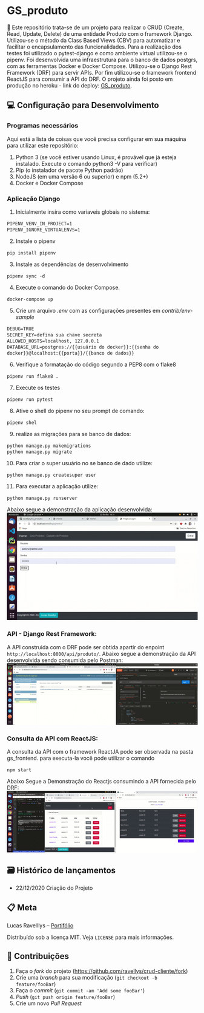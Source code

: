 # GS_produto
📜 Este repositório trata-se de um projeto para realizar o CRUD (Create, Read, Update, Delete) de uma entidade Produto com o framework Django. Utilizou-se o método da Class Based Views (CBV) para automatizar e facilitar o encapsulamento das funcionalidades. Para a realização dos testes foi utilizado o pytest-django e como ambiente virtual utilizou-se o pipenv. Foi desenvolvida uma infraestrutura para o banco de dados postgrs, com as ferramentas Docker e Docker Compose. Utilizou-se o Django Rest Framework (DRF) para servir APIs. Por fim utilizou-se o framework frontend ReactJS para consumir a API do DRF.
O projeto ainda foi posto em produção no heroku - link do deploy: [GS_produto](https://gsproduto.herokuapp.com/).

 
## 💻 Configuração para Desenvolvimento

### Programas necessários
Aqui está a lista de coisas que você precisa configurar em sua máquina para utilizar este repositório:

1. Python 3  (se você estiver usando Linux, é provável que já esteja instalado. Execute o comando python3 -V para verificar)
2. Pip  (o instalador de pacote Python padrão)
3. NodeJS (em uma versão 6 ou superior) e npm  (5.2+)
4. Docker e Docker Compose


### Aplicação Django

1. Inicialmente insira como variaveis globais no sistema:
```
PIPENV_VENV_IN_PROJECT=1
PIPENV_IGNORE_VIRTUALENVS=1
```

2. Instale o pipenv
```
pip install pipenv
```

3. Instale as dependências de desenvolvimento
```
pipenv sync -d
```

4. Execute o comando do Docker Compose.

```
docker-compose up
```

5. Crie um arquivo _.env_ com as configurações presentes em _contrib/env-sample_

```
DEBUG=TRUE
SECRET_KEY=defina sua chave secreta
ALLOWED_HOSTS=localhost, 127.0.0.1
DATABASE_URL=postgres://{{usuário do docker}}:{{senha do docker}}@localhost:{{porta}}/{{banco de dados}}
```


6. Verifique a formatação do código segundo a PEP8 com o flake8 
```
pipenv run flake8 .
```

7. Execute os testes 
```
pipenv run pytest
```

8. Ative o shell do pipenv no seu prompt de comando:
```
pipenv shel
```


9. realize as migrações para se banco de dados:
```
python manage.py makemigrations
python manage.py migrate
```

10. Para criar o super usuário no se banco de dado utilize:
```
python manage.py createsuper user
```

11. Para executar a aplicação utilize:
```
python manage.py runserver
```
Abaixo segue a demonstração da aplicação desenvolvida:
![Site demonstração](https://github.com/ravellys/GS_produto/blob/main/arquivos/django_template.gif)


### API - Django Rest Framework:
A API construida com o DRF pode ser obtida apartir do enpoint `http://localhost:8000/api/produto/`.
Abaixo segue a demonstração da API desenvolvida sendo consumida pelo Postman:
![DRF demonstralção](https://github.com/ravellys/GS_produto/blob/main/arquivos/DRF.gif)


### Consulta da API com  ReactJS:
A consulta da API com o framework ReactJA pode ser observada na pasta gs_frontend.
para executa-la você pode utilizar o comando 
```
npm start
```
Abaixo Segue a Demonstração do Reactjs consumindo a API fornecida pelo DRF:
![React Demonstração](https://github.com/ravellys/GS_produto/blob/main/arquivos/react.gif)

## 🗃 Histórico de lançamentos

* 22/12/2020 Criação do Projeto


## 📋 Meta

Lucas Ravelllys – [Portifólio](https://ravellys.github.io)

Distribuído sob a licença MIT. Veja `LICENSE` para mais informações.


## 🚀 Contribuições

1. Faça o _fork_ do projeto (<https://github.com/ravellys/crud-cliente/fork>)
2. Crie uma _branch_ para sua modificação (`git checkout -b feature/fooBar`)
3. Faça o _commit_ (`git commit -am 'Add some fooBar'`)
4. _Push_ (`git push origin feature/fooBar`)
5. Crie um novo _Pull Request_
